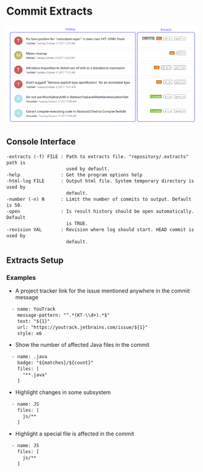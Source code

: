 # Commit Extracts

![Extracts](docs/Concept.png?raw=true "Extracts")

## Console Interface

```
-extracts (-f) FILE : Path to extracts file. "repository/.extracts" path is
                      used by default.
-help               : Get the program options help
-html-log FILE      : Output html file. System temporary directory is used by
                      default.
-number (-n) N      : Limit the number of commits to output. Default is 50.
-open               : Is result history should be open automatically. Default
                      is TRUE.
-revision VAL       : Revision where log should start. HEAD commit is used by
                      default.
```

## Extracts Setup

### Examples

- A project tracker link for the issue mentioned anywhere in the commit message

```
  - name: YouTrack
    message-pattern: "^.*(KT-\\d+).*$"
    text: "${1}"
    url: "https://youtrack.jetbrains.com/issue/${1}"
    style: e6
```

- Show the number of affected Java files in the commit

```
  - name: .java
    badge: "${matches}/${count}"
    files: [
      "**.java"
    ]
```

- Highlight changes in some subsystem

```
  - name: JS
    files: [
      js/**
    ]
```

- Highlight a special file is affected in the commit

```
  - name: JS
    files: [
      js/**
    ]
```
